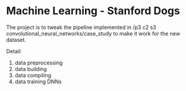 # Machine Learning - Stanford Dogs

The project is to tweak the pipeline implemented in /p3 c2 s3 convolutional_neural_networks/case_study to make it work for the new dataset.

Detail: 
1. data preprocessing
2. data building
3. data compiling
4. data training DNNs
